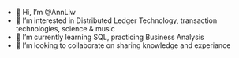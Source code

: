 - 👋 Hi, I’m @AnnLiw
- 👀 I’m interested in Distributed Ledger Technology, transaction technologies, science & music
- 🌱 I’m currently learning SQL, practicing Business Analysis
- 💞️ I’m looking to collaborate on sharing knowledge and experiance
<!--- 📫 How to reach me ...--->

<!---
AnnLiw/AnnLiw is a ✨ special ✨ repository because its `README.md` (this file) appears on your GitHub profile.
You can click the Preview link to take a look at your changes.
--->
